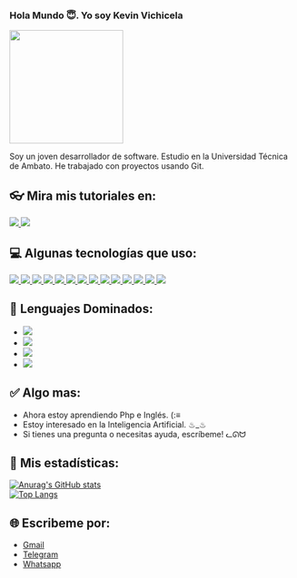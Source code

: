 ### Hola Mundo 😇. Yo soy Kevin Vichicela

<!--
**KevinVichi/KevinVichi** is a ✨ _special_ ✨ repository because its `README.md` (this file) appears on your GitHub profile.

Here are some ideas to get you started:

- 🔭 I’m currently working on ...
- 🌱 I’m currently learning ...
- 👯 I’m looking to collaborate on ...
- 🤔 I’m looking for help with ...
- 💬 Ask me about ...
- 📫 How to reach me: ...
- 😄 Pronouns: ...
- ⚡ Fun fact: ...
-->

<div id="header" aling="center">
<img src="https://user-images.githubusercontent.com/107277704/215283122-49c278d2-98f5-4cf2-bad3-117ea8f230de.png" width="200">
</div>

Soy un joven desarrollador de software. Estudio en la Universidad Técnica de Ambato. He trabajado con proyectos usando Git.

## 👓 Mira  mis tutoriales en:
<a href="https://www.twitch.tv/">
    <img src="https://img.shields.io/badge/Twitch-9146FF?style=for-the-badge&logo=twitch&logoColor=white">
</a>
<a href="https://www.youtube.com/">
    <img src="https://img.shields.io/badge/YouTube-FF0000?style=for-the-badge&logo=youtube&logoColor=white">
</a>

## 💻 Algunas tecnologías que uso:

<a href="https://analytics.google.com/analytics/web/provision/#/provision)">
    <img src="https://img.shields.io/badge/Google%20Analytics-E37400?style=for-the-badge&logo=google%20analytics&logoColor=white">
</a>
<a href="https://wordpress.com/es/">
    <img src="https://img.shields.io/badge/Wordpress-21759B?style=for-the-badge&logo=wordpress&logoColor=white">
</a>
<a href="https://azure.microsoft.com/es-es/products/devops/">
    <img src="https://img.shields.io/badge/Azure_DevOps-0078D7?style=for-the-badge&logo=azure-devops&logoColor=white">
</a>
<a href="https://www.oracle.com/es/">
    <img src="https://img.shields.io/badge/Oracle-F80000?style=for-the-badge&logo=oracle&logoColor=black">
</a>
<a href="https://cassandra.apache.org/_/index.html">
    <img src="https://img.shields.io/badge/Cassandra-1287B1?style=for-the-badge&logo=apache%20cassandra&logoColor=white">
</a>
<a href="https://www.mysql.com/">
    <img src="https://img.shields.io/badge/MySQL-005C84?style=for-the-badge&logo=mysql&logoColor=white">
</a>
<a href="https://www.postgresql.org/">
    <img src="https://img.shields.io/badge/PostgreSQL-316192?style=for-the-badge&logo=postgresql&logoColor=white">
</a>
<a href="https://www.canva.com/">
    <img src="https://img.shields.io/badge/Canva-%2300C4CC.svg?&style=for-the-badge&logo=Canva&logoColor=white">
</a>
<a href="https://httpd.apache.org/">
    <img src="https://img.shields.io/badge/Apache-D22128?style=for-the-badge&logo=Apache&logoColor=white">
</a>
<a href="https://getbootstrap.com/">
    <img src="https://img.shields.io/badge/Bootstrap-563D7C?style=for-the-badge&logo=bootstrap&logoColor=white">
</a>
<a href="https://www.docker.com/">
    <img src="https://img.shields.io/badge/Docker-2CA5E0?style=for-the-badge&logo=docker&logoColor=white">
</a>
<a href="https://www.apachefriends.org/es/index.html">
    <img src="https://img.shields.io/badge/Xampp-F37623?style=for-the-badge&logo=xampp&logoColor=white">
</a>
<a href="https://www.eclipse.org/">
    <img src="https://img.shields.io/badge/Eclipse-2C2255?style=for-the-badge&logo=eclipse&logoColor=white">
</a>
<a href="https://code.visualstudio.com/">
    <img src="https://img.shields.io/badge/Visual_Studio_Code-0078D4?style=for-the-badge&logo=visual%20studio%20code&logoColor=white">
</a>

## 🧩 Lenguajes Dominados:
* <img src="https://img.shields.io/badge/C%23-239120?style=for-the-badge&logo=c-sharp&logoColor=white">
* <img src="https://img.shields.io/badge/HTML5-E34F26?style=for-the-badge&logo=html5&logoColor=white">
* <img src="https://img.shields.io/badge/json-5E5C5C?style=for-the-badge&logo=json&logoColor=white">
* <img src="https://img.shields.io/badge/PHP-777BB4?style=for-the-badge&logo=php&logoColor=white">

## ✅ Algo mas:
* Ahora estoy aprendiendo Php e Inglés. (:≡
* Estoy interesado en la Inteligencia Artificial. ♨︎_♨︎
* Si tienes una pregunta o necesitas ayuda, escríbeme! ᓚᘏᗢ

## 🥲 Mis estadísticas:
[![Anurag's GitHub stats](https://github-readme-stats.vercel.app/api?username=KevinVichi)](https://github.com/KevinVichi/github-readme-stats)
<br>
[![Top Langs](https://github-readme-stats.vercel.app/api/top-langs/?username=KevinVichi&layout=compact)](https://github.com/KevinVichi/github-readme-stats)

## 🌐 Escribeme por:
* <a href="https://www.google.com/intl/es/gmail/about/">Gmail</a>
* <a href="https://web.telegram.org/z/">Telegram</a>
* <a href="https://www.whatsapp.com/?lang=es">Whatsapp</a>
